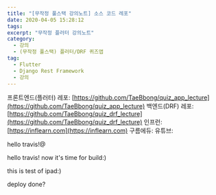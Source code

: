 ```yaml
---
title: "[무작정 풀스택 강의노트] 소스 코드 레포"
date: 2020-04-05 15:28:12
tags:
excerpt: "무작정 플러터 강의노트"
category:
  - 강의
  - (무작정 풀스택) 플러터/DRF 퀴즈앱
tag:
  - Flutter
  - Django Rest Framework
  - 강의
---
```


프론트엔드(플러터) 레포: [https://github.com/TaeBbong/quiz_app_lecture](https://github.com/TaeBbong/quiz_app_lecture)
백엔드(DRF) 레포: [https://github.com/TaeBbong/quiz_drf_lecture](https://github.com/TaeBbong/quiz_drf_lecture)
인프런: [https://inflearn.com](https://inflearn.com)
구름에듀:
유튜브:

hello travis!@

hello travis! now it's time for build:)

this is test of ipad:)

deploy done?
